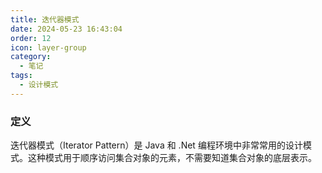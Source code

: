 ```yaml
---
title: 迭代器模式
date: 2024-05-23 16:43:04
order: 12
icon: layer-group
category:
  - 笔记
tags:
  - 设计模式
---
```


### 定义

迭代器模式（Iterator Pattern）是 Java 和 .Net 编程环境中非常常用的设计模式。这种模式用于顺序访问集合对象的元素，不需要知道集合对象的底层表示。